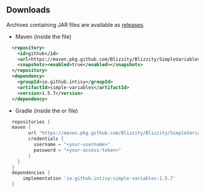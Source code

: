 Downloads
---------
Archives containing JAR files are available as [releases](https://github.com/Blizzity/Blizzity/SimpleVariables/releases).

 * Maven (inside the  file)
```xml
  <repository>
    <id>github</id>
    <url>https://maven.pkg.github.com/Blizzity/Blizzity/SimpleVariables</url>
    <snapshots><enabled>true</enabled></snapshots>
  </repository>
  <dependency>
    <groupId>io.github.intisy</groupId>
    <artifactId>simple-variables</artifactId>
    <version>1.5.7</version>
  </dependency>
```

 * Gradle (inside the  or  file)
```groovy
  repositories {
  maven {
        url "https://maven.pkg.github.com/Blizzity/Blizzity/SimpleVariables"
        credentials {
          username = "<your-username>"
          password = "<your-access-token>"
        }
    }
  }
  dependencies {
      implementation 'io.github.intisy:simple-variables:1.5.7'
  }
```
